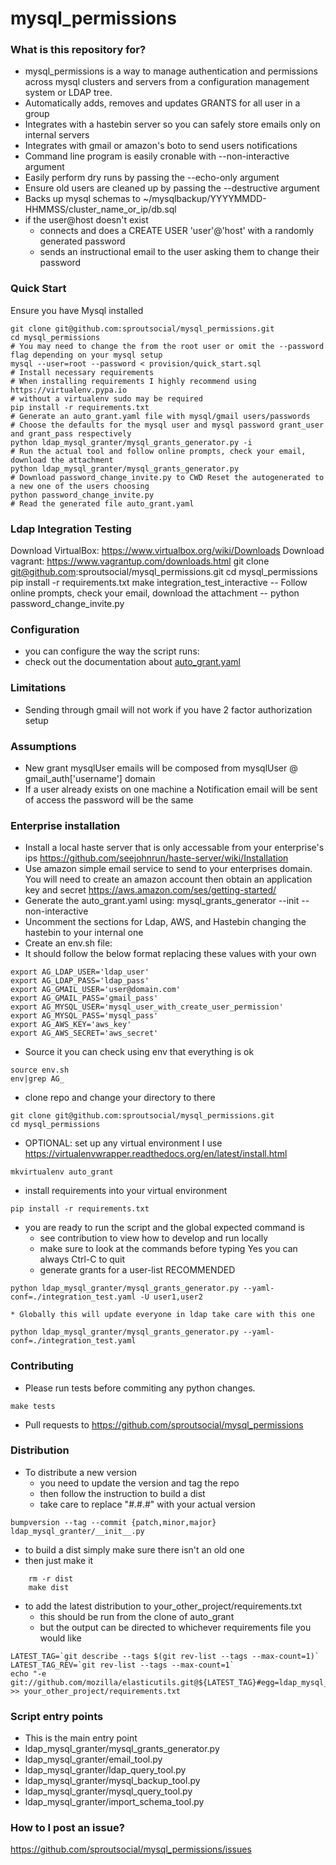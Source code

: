 # mysql_permissions #

### What is this repository for? ###
* mysql_permissions is a way to manage authentication and permissions across mysql clusters and servers from a configuration management system or LDAP tree.
* Automatically adds, removes and updates GRANTS for all user in a group
* Integrates with a hastebin server so you can safely store emails only on internal servers
* Integrates with gmail or amazon's boto to send users notifications
* Command line program is easily cronable with --non-interactive argument
* Easily perform dry runs by passing the --echo-only argument
* Ensure old users are cleaned up by passing the --destructive argument
* Backs up mysql schemas to ~/mysqlbackup/YYYYMMDD-HHMMSS/cluster_name_or_ip/db.sql
* if the user@host doesn't exist
    * connects and does a CREATE USER 'user'@'host' with a randomly generated password
    * sends an instructional email to the user asking them to change their password

### Quick Start ###
Ensure you have Mysql installed
```
git clone git@github.com:sproutsocial/mysql_permissions.git
cd mysql_permissions
# You may need to change the from the root user or omit the --password flag depending on your mysql setup
mysql --user=root --password < provision/quick_start.sql
# Install necessary requirements
# When installing requirements I highly recommend using https://virtualenv.pypa.io
# without a virtualenv sudo may be required
pip install -r requirements.txt
# Generate an auto_grant.yaml file with mysql/gmail users/passwords
# Choose the defaults for the mysql user and mysql password grant_user and grant_pass respectively
python ldap_mysql_granter/mysql_grants_generator.py -i
# Run the actual tool and follow online prompts, check your email, download the attachment
python ldap_mysql_granter/mysql_grants_generator.py
# Download password_change_invite.py to CWD Reset the autogenerated to a new one of the users choosing
python password_change_invite.py
# Read the generated file auto_grant.yaml
```

### Ldap Integration Testing ###
Download VirtualBox: https://www.virtualbox.org/wiki/Downloads
Download vagrant: https://www.vagrantup.com/downloads.html
git clone git@github.com:sproutsocial/mysql_permissions.git
cd mysql_permissions
pip install -r requirements.txt
make integration_test_interactive
-- Follow online prompts, check your email, download the attachment --
python password_change_invite.py

### Configuration ###
* you can configure the way the script runs:
* check out the documentation about [auto_grant.yaml](ldap_mysql_granter/templates/auto_grant.yaml.tmpl)

### Limitations ###
* Sending through gmail will not work if you have 2 factor authorization setup

### Assumptions ###
* New grant mysqlUser emails will be composed from mysqlUser @ gmail_auth['username'] domain
* If a user already exists on one machine a Notification email will be sent of access the password will be the same

### Enterprise installation ###
* Install a local haste server that is only accessable from your enterprise's ips https://github.com/seejohnrun/haste-server/wiki/Installation
* Use amazon simple email service to send to your enterprises domain.  You will need to create an amazon account then obtain an application key and secret https://aws.amazon.com/ses/getting-started/
* Generate the auto_grant.yaml using: mysql_grants_generator --init --non-interactive
* Uncomment the sections for Ldap, AWS, and Hastebin changing the hastebin to your internal one
* Create an env.sh file:
* It should follow the below format replacing these values with your own
```
export AG_LDAP_USER='ldap_user'
export AG_LDAP_PASS='ldap_pass'
export AG_GMAIL_USER='user@domain.com'
export AG_GMAIL_PASS='gmail_pass'
export AG_MYSQL_USER='mysql_user_with_create_user_permission'
export AG_MYSQL_PASS='mysql_pass'
export AG_AWS_KEY='aws_key'
export AG_AWS_SECRET='aws_secret'
```
* Source it you can check using env that everything is ok
```
source env.sh
env|grep AG_
```
* clone repo and change your directory to there
```
git clone git@github.com:sproutsocial/mysql_permissions.git
cd mysql_permissions
```
* OPTIONAL: set up any virtual environment I use https://virtualenvwrapper.readthedocs.org/en/latest/install.html
```
mkvirtualenv auto_grant
```
* install requirements into your virtual environment
```
pip install -r requirements.txt
```
* you are ready to run the script and the global expected command is
    * see contribution to view how to develop and run locally
    * make sure to look at the commands before typing Yes you can always Ctrl-C to quit
    * generate grants for a user-list RECOMMENDED
```
python ldap_mysql_granter/mysql_grants_generator.py --yaml-conf=./integration_test.yaml -U user1,user2
```
    * Globally this will update everyone in ldap take care with this one
```
python ldap_mysql_granter/mysql_grants_generator.py --yaml-conf=./integration_test.yaml
```

### Contributing ###
* Please run tests before commiting any python changes.
```
make tests
```
* Pull requests to https://github.com/sproutsocial/mysql_permissions

### Distribution ###
* To distribute a new version
    * you need to update the version and tag the repo
    * then follow the instruction to build a dist
    * take care to replace "#.#.#" with your actual version
```
bumpversion --tag --commit {patch,minor,major} ldap_mysql_granter/__init__.py
```
* to build a dist simply make sure there isn't an old one
* then just make it
```
    rm -r dist
    make dist
```
* to add the latest distribution to your_other_project/requirements.txt
    * this should be run from the clone of auto_grant
    * but the output can be directed to whichever requirements file you would like
```
LATEST_TAG=`git describe --tags $(git rev-list --tags --max-count=1)`
LATEST_TAG_REV=`git rev-list --tags --max-count=1`
echo "-e git://github.com/mozilla/elasticutils.git@${LATEST_TAG}#egg=ldap_mysql_granter=${LATEST_TAG_REV}" >> your_other_project/requirements.txt
```

### Script entry points ###
* This is the main entry point
* ldap_mysql_granter/mysql_grants_generator.py
* ldap_mysql_granter/email_tool.py
* ldap_mysql_granter/ldap_query_tool.py
* ldap_mysql_granter/mysql_backup_tool.py
* ldap_mysql_granter/mysql_query_tool.py
* ldap_mysql_granter/import_schema_tool.py

### How to I post an issue? ###
https://github.com/sproutsocial/mysql_permissions/issues
